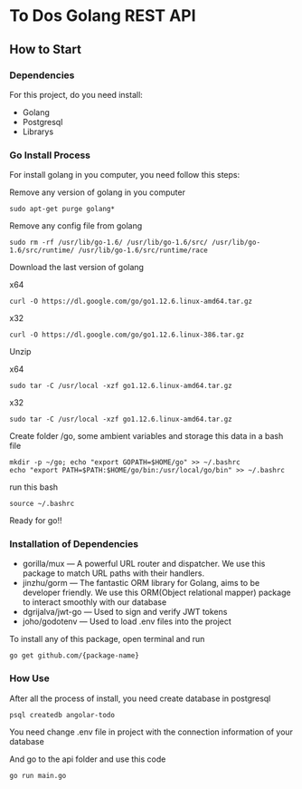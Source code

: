 # To Dos Golang REST API 

## How to Start

### Dependencies 

For this project, do you need install: 

* Golang
* Postgresql
* Librarys

### Go Install Process

For install golang in you computer, you need follow this steps:

Remove any version of golang in you computer
```
sudo apt-get purge golang*
```
Remove any config file from golang
```
sudo rm -rf /usr/lib/go-1.6/ /usr/lib/go-1.6/src/ /usr/lib/go-1.6/src/runtime/ /usr/lib/go-1.6/src/runtime/race
```
Download the last version of golang

x64
```
curl -O https://dl.google.com/go/go1.12.6.linux-amd64.tar.gz
```
x32
```
curl -O https://dl.google.com/go/go1.12.6.linux-386.tar.gz
```

Unzip 

x64
```
sudo tar -C /usr/local -xzf go1.12.6.linux-amd64.tar.gz
```
x32
```
sudo tar -C /usr/local -xzf go1.12.6.linux-amd64.tar.gz
```
Create folder /go, some ambient variables and storage this data in a bash file
```
mkdir -p ~/go; echo "export GOPATH=$HOME/go" >> ~/.bashrc
echo "export PATH=$PATH:$HOME/go/bin:/usr/local/go/bin" >> ~/.bashrc
```
run this bash
```
source ~/.bashrc
```
Ready for go!!

### Installation of Dependencies 

* gorilla/mux — A powerful URL router and dispatcher. We use this package to match URL paths with their handlers.
* jinzhu/gorm — The fantastic ORM library for Golang, aims to be developer friendly. We use this ORM(Object relational mapper) 		package to interact smoothly with our database
* dgrijalva/jwt-go — Used to sign and verify JWT tokens
* joho/godotenv — Used to load .env files into the project

To install any of this package, open terminal and run

`go get github.com/{package-name}`

### How Use

After all the process of install, you need create database in postgresql

`psql createdb angolar-todo`

You need change .env file in project with the connection information of your database

And go to the api folder and use this code

`go run main.go`
